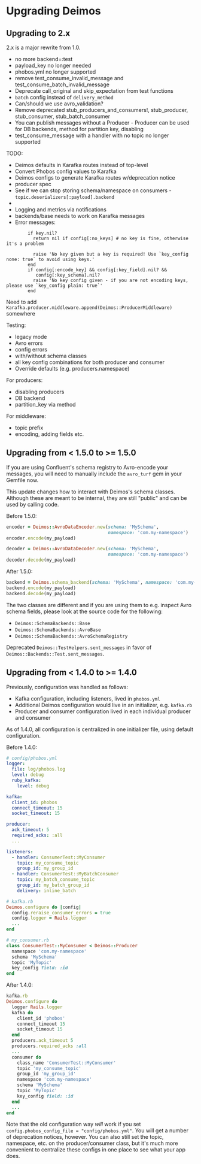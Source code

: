 # Upgrading Deimos

## Upgrading to 2.x

2.x is a major rewrite from 1.0.

- no more backend=:test
- payload_key no longer needed
- phobos.yml no longer supported
- remove test_consume_invalid_message and test_consume_batch_invalid_message
- Deprecate call_original and skip_expectation from test functions
- `batch` config instead of `delivery_method`
- Can/should we use avro_validation?
- Remove deprecated stub_producers_and_consumers!, stub_producer, stub_consumer, stub_batch_consumer
- You can publish messages without a Producer - Producer can be used for DB backends, method for partition key, disabling
- test_consume_message with a handler with no topic no longer supported

TODO: 

- Deimos defaults in Karafka routes instead of top-level
- Convert Phobos config values to Karafka
- Deimos configs to generate Karafka routes w/deprecation notice
- producer spec
- See if we can stop storing schema/namespace on consumers - `topic.deserializers[:payload].backend`
- 
- Logging and metrics via notifications
-   backends/base needs to work on Karafka messages
- Error messages: 
```
        if key.nil?
          return nil if config[:no_keys] # no key is fine, otherwise it's a problem

          raise 'No key given but a key is required! Use `key_config none: true` to avoid using keys.'
        end
        if config[:encode_key] && config[:key_field].nil? &&
           config[:key_schema].nil?
          raise 'No key config given - if you are not encoding keys, please use `key_config plain: true`'
        end
```
Need to add `Karafka.producer.middleware.append(Deimos::ProducerMiddleware)` somewhere


Testing:
- legacy mode
- Avro errors
- config errors
- with/without schema classes
- all key config combinations for both producer and consumer
- Override defaults (e.g. producers.namespace)

For producers:
* disabling producers
* DB backend
* partition_key via method


For middleware:
* topic prefix
* encoding, adding fields etc.


## Upgrading from < 1.5.0 to >= 1.5.0

If you are using Confluent's schema registry to Avro-encode your
messages, you will need to manually include the `avro_turf` gem
in your Gemfile now.

This update changes how to interact with Deimos's schema classes.
Although these are meant to be internal, they are still "public"
and can be used by calling code.

Before 1.5.0:

```ruby
encoder = Deimos::AvroDataEncoder.new(schema: 'MySchema',
                                      namespace: 'com.my-namespace')
encoder.encode(my_payload)

decoder = Deimos::AvroDataDecoder.new(schema: 'MySchema',
                                      namespace: 'com.my-namespace')
decoder.decode(my_payload)
```

After 1.5.0:
```ruby
backend = Deimos.schema_backend(schema: 'MySchema', namespace: 'com.my-namespace')
backend.encode(my_payload)
backend.decode(my_payload)
```

The two classes are different and if you are using them to e.g.
inspect Avro schema fields, please look at the source code for the following:
* `Deimos::SchemaBackends::Base`
* `Deimos::SchemaBackends::AvroBase`
* `Deimos::SchemaBackends::AvroSchemaRegistry`

Deprecated `Deimos::TestHelpers.sent_messages` in favor of
`Deimos::Backends::Test.sent_messages`.

## Upgrading from < 1.4.0 to >= 1.4.0 

Previously, configuration was handled as follows:
* Kafka configuration, including listeners, lived in `phobos.yml`
* Additional Deimos configuration would live in an initializer, e.g. `kafka.rb`
* Producer and consumer configuration lived in each individual producer and consumer

As of 1.4.0, all configuration is centralized in one initializer
file, using default configuration.

Before 1.4.0:
```yaml
# config/phobos.yml
logger:
  file: log/phobos.log
  level: debug
  ruby_kafka:
    level: debug

kafka:
  client_id: phobos
  connect_timeout: 15
  socket_timeout: 15

producer:
  ack_timeout: 5
  required_acks: :all
  ...

listeners:
  - handler: ConsumerTest::MyConsumer
    topic: my_consume_topic
    group_id: my_group_id
  - handler: ConsumerTest::MyBatchConsumer
    topic: my_batch_consume_topic
    group_id: my_batch_group_id
    delivery: inline_batch
```

```ruby
# kafka.rb
Deimos.configure do |config|
  config.reraise_consumer_errors = true
  config.logger = Rails.logger
  ...
end

# my_consumer.rb
class ConsumerTest::MyConsumer < Deimos::Producer
  namespace 'com.my-namespace'
  schema 'MySchema'
  topic 'MyTopic'
  key_config field: :id
end
```

After 1.4.0:
```ruby
kafka.rb
Deimos.configure do
  logger Rails.logger
  kafka do
    client_id 'phobos'
    connect_timeout 15
    socket_timeout 15
  end
  producers.ack_timeout 5
  producers.required_acks :all
  ...
  consumer do
    class_name 'ConsumerTest::MyConsumer'
    topic 'my_consume_topic'
    group_id 'my_group_id' 
    namespace 'com.my-namespace'
    schema 'MySchema'
    topic 'MyTopic'
    key_config field: :id
  end
  ...
end
```

Note that the old configuration way *will* work if you set
`config.phobos_config_file = "config/phobos.yml"`. You will
get a number of deprecation notices, however. You can also still
set the topic, namespace, etc. on the producer/consumer class,
but it's much more convenient to centralize these configs
in one place to see what your app does.
